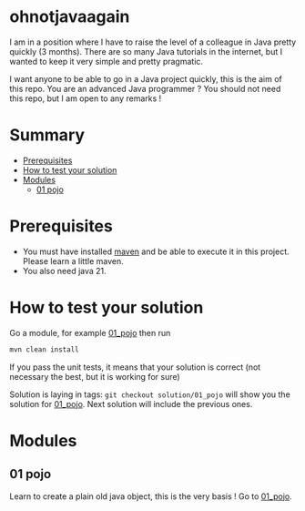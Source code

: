 # ohnotjavaagain
I am in a position where I have to raise the level of a colleague in Java pretty quickly (3 months).
There are so many Java tutorials in the internet, but I wanted to keep it very simple and pretty pragmatic.

I want anyone to be able to go in a Java project quickly, this is the aim of this repo. You are an advanced Java programmer ? You should not need this repo, but I am open to any remarks !

# Summary

- [Prerequisites](#prerequisites)
- [How to test your solution](#how-to-test-your-solution)
- [Modules](#modules)
  - [01 pojo](#01-pojo) 

# Prerequisites

- You must have installed [maven](https://maven.apache.org/download.cgi) and be able to execute it in this project. Please learn a little maven.
- You also need java 21.

# How to test your solution
Go a module, for example [01_pojo](01_pojo) then run
```bash
mvn clean install
```

If you pass the unit tests, it means that your solution is correct (not necessary the best, but it is working for sure)

Solution is laying in tags: `git checkout solution/01_pojo` will show you the solution for [01_pojo](01_pojo). Next solution
will include the previous ones.

# Modules

## 01 pojo

Learn to create a plain old java object, this is the very basis ! Go to [01_pojo](01_pojo).